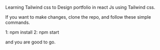 Learning Tailwind css to Design portfolio in react Js using Tailwind css. 

If you want to make changes, clone the repo, and follow these simple commands.

1: npm install
2: npm start

and you are good to go. 
